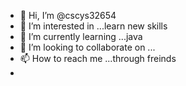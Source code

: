 - 👋 Hi, I’m @cscys32654
- 👀 I’m interested in ...learn new skills
- 🌱 I’m currently learning ...java
- 💞️ I’m looking to collaborate on ...
- 📫 How to reach me ...through freinds
- 

<!---
cscys32654/cscys32654 is a ✨ special ✨ repository because its `README.md` (this file) appears on your GitHub profile.
You can click the Preview link to take a look at your changes.
--->
